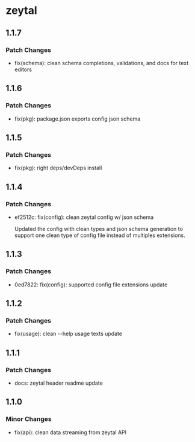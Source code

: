 # zeytal

## 1.1.7

### Patch Changes

- fix(schema): clean schema completions, validations, and docs for text editors

## 1.1.6

### Patch Changes

- fix(pkg): package.json exports config json schema

## 1.1.5

### Patch Changes

- fix(pkg): right deps/devDeps install

## 1.1.4

### Patch Changes

- ef2512c: fix(config): clean zeytal config w/ json schema

  Updated the config with clean types and json schema generation to support one clean type of config file instead of multiples extensions.

## 1.1.3

### Patch Changes

- 0ed7822: fix(config): supported config file extensions update

## 1.1.2

### Patch Changes

- fix(usage): clean --help usage texts update

## 1.1.1

### Patch Changes

- docs: zeytal header readme update

## 1.1.0

### Minor Changes

- fix(api): clean data streaming from zeytal API
